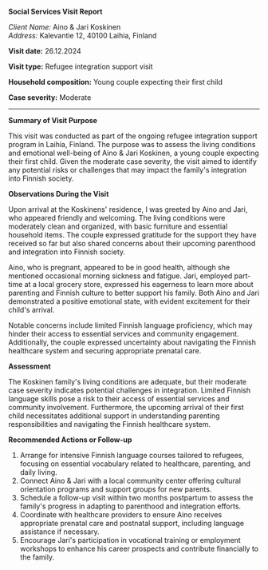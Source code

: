 **Social Services Visit Report**

*Client Name:* Aino & Jari Koskinen  
*Address:* Kalevantie 12, 40100 Laihia, Finland  

**Visit date:** 26.12.2024

**Visit type:** Refugee integration support visit

**Household composition:** Young couple expecting their first child

**Case severity:** Moderate

---

**Summary of Visit Purpose**

This visit was conducted as part of the ongoing refugee integration support program in Laihia, Finland. The purpose was to assess the living conditions and emotional well-being of Aino & Jari Koskinen, a young couple expecting their first child. Given the moderate case severity, the visit aimed to identify any potential risks or challenges that may impact the family's integration into Finnish society.

**Observations During the Visit**

Upon arrival at the Koskinens' residence, I was greeted by Aino and Jari, who appeared friendly and welcoming. The living conditions were moderately clean and organized, with basic furniture and essential household items. The couple expressed gratitude for the support they have received so far but also shared concerns about their upcoming parenthood and integration into Finnish society.

Aino, who is pregnant, appeared to be in good health, although she mentioned occasional morning sickness and fatigue. Jari, employed part-time at a local grocery store, expressed his eagerness to learn more about parenting and Finnish culture to better support his family. Both Aino and Jari demonstrated a positive emotional state, with evident excitement for their child's arrival.

Notable concerns include limited Finnish language proficiency, which may hinder their access to essential services and community engagement. Additionally, the couple expressed uncertainty about navigating the Finnish healthcare system and securing appropriate prenatal care.

**Assessment**

The Koskinen family's living conditions are adequate, but their moderate case severity indicates potential challenges in integration. Limited Finnish language skills pose a risk to their access of essential services and community involvement. Furthermore, the upcoming arrival of their first child necessitates additional support in understanding parenting responsibilities and navigating the Finnish healthcare system.

**Recommended Actions or Follow-up**

1. Arrange for intensive Finnish language courses tailored to refugees, focusing on essential vocabulary related to healthcare, parenting, and daily living.
2. Connect Aino & Jari with a local community center offering cultural orientation programs and support groups for new parents.
3. Schedule a follow-up visit within two months postpartum to assess the family's progress in adapting to parenthood and integration efforts.
4. Coordinate with healthcare providers to ensure Aino receives appropriate prenatal care and postnatal support, including language assistance if necessary.
5. Encourage Jari's participation in vocational training or employment workshops to enhance his career prospects and contribute financially to the family.
